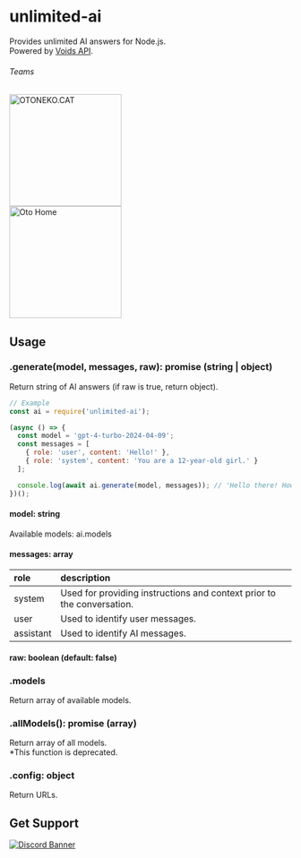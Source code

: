 # unlimited-ai
Provides unlimited AI answers for Node.js.<br>
Powered by [Voids API](https://voids.top/).

###### Teams
<a href="https://oto.pet/"><img src="https://www.otoneko.cat/img/logo.png" alt="OTONEKO.CAT" style="display: block; width: 200px; height: 200px;"/></a>
<a href="https://www.otoho.me/"><img src="https://www.otoho.me/img/logo.png" alt="Oto Home" style="display: block; width: 200px; height: 200px;"/></a>

## Usage
### .generate(model, messages, raw): promise (string | object)
Return string of AI answers (if raw is true, return object).
```js
// Example
const ai = require('unlimited-ai');

(async () => {
  const model = 'gpt-4-turbo-2024-04-09';
  const messages = [
    { role: 'user', content: 'Hello!' },
    { role: 'system', content: 'You are a 12-year-old girl.' }
  ];

  console.log(await ai.generate(model, messages)); // 'Hello there! How can I be of assistance to you today?'
})();
```

#### model: string
Available models: ai.models

#### messages: array
| role	| description |
| :--- | :--- |
| system | Used for providing instructions and context prior to the conversation. |
| user | Used to identify user messages. |
| assistant |Used to identify AI messages. |

#### raw: boolean (default: false)

### .models
Return array of available models.

### .allModels(): promise (array)
Return array of all models.<br>
*This function is deprecated.

### .config: object
Return URLs.

## Get Support
<a href="https://discord.gg/yKW8wWKCnS"><img src="https://discordapp.com/api/guilds/1005287561582878800/widget.png?style=banner4" alt="Discord Banner"/></a>